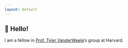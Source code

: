 ```yaml
---
layout: default
---
```


## 👋 Hello!

I am a fellow in [Prof. Tyler VanderWeele](https://www.hsph.harvard.edu/tyler-vanderweele/l)’s group at Harvard. 

